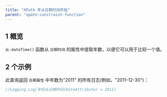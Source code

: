 ```yaml
---
title: "XPath 年从日期时间开始"
parent: "xpate-constraint-function"
---
```


## 1 概览

`从-dateTime()` 函数从 `日期时间` 的属性中提取年数，以便它可以用于比较一个值。

## 2 个示例

此查询返回 `日期属性` 中年数为"2011" 的所有日志(例如，"2011-12-30")：

```java
//Logging.Log[年份从日期时间(DateAttribute) = 2011]
```

